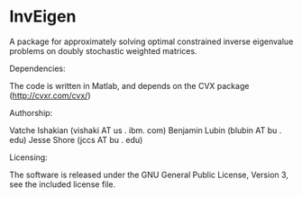 # InvEigen

A package for approximately solving optimal constrained inverse
eigenvalue problems on doubly stochastic weighted matrices.

Dependencies:

The code is written in Matlab, and depends on the CVX package
(http://cvxr.com/cvx/)

Authorship:

Vatche Ishakian (vishaki AT us . ibm. com)
Benjamin Lubin  (blubin AT bu . edu)
Jesse Shore     (jccs AT bu . edu)

Licensing:

The software is released under the GNU General Public License, Version
3, see the included license file.